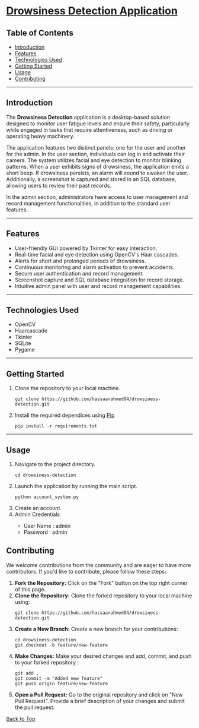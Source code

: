 <!DOCTYPE html>
<html>

<head>
</head>

<body>

<h1><a href="#top">Drowsiness Detection Application</a></h1>

<h2>Table of Contents</h2>
<ul>
    <li><a href="#introduction">Introduction</a></li>
    <li><a href="#features">Features</a></li>
    <li><a href="#technologies-used">Technologies Used</a></li>
    <li><a href="#getting-started">Getting Started</a></li>
    <li><a href="#usage">Usage</a></li>
    <li><a href="#contributing">Contributing</a></li>
</ul>

<hr>

<h2 id="introduction">Introduction</h2>

<p>The <strong>Drowsiness Detection</strong> application is a desktop-based solution designed to monitor user
    fatigue levels and ensure their safety, particularly while engaged in tasks that require attentiveness, such as
    driving or operating heavy machinery.</p>

<p>The application features two distinct panels: one for the user and another for the admin. In the user section,
    individuals can log in and activate their camera. The system utilizes facial and eye detection to monitor blinking
    patterns. When a user exhibits signs of drowsiness, the application emits a short beep. If drowsiness persists, an
    alarm will sound to awaken the user. Additionally, a screenshot is captured and stored in an SQL database, allowing
    users to review their past records.</p>

<p>In the admin section, administrators have access to user management and record management functionalities, in
    addition to the standard user features.</p>

<hr>

<h2 id="features">Features</h2>

<ul>
    <li>User-friendly GUI powered by Tkinter for easy interaction.</li>
    <li>Real-time facial and eye detection using OpenCV's Haar cascades.</li>
    <li>Alerts for short and prolonged periods of drowsiness.</li>
    <li>Continuous monitoring and alarm activation to prevent accidents.</li>
    <li>Secure user authentication and record management.</li>
    <li>Screenshot capture and SQL database integration for record storage.</li>
    <li>Intuitive admin panel with user and record management capabilities.</li>
</ul>

<hr>

<h2 id="technologies-used">Technologies Used</h2>

<ul>
    <li>OpenCV</li>
    <li>Haarcascade</li>
    <li>Tkinter</li>
    <li>SQLite</li>
    <li>Pygame</li>
 
</ul>

<hr>

<h2 id="getting-started">Getting Started</h2>

<ol>
    <li>Clone the repository to your local machine.</li>
    <pre><code>git clone https://github.com/hassaanahmed04/drowsiness-detection.git</code></pre>
<li>Install the required dependices using <a href="https://pip.pypa.io/en/stable/">Pip</a></li>
      <pre><code>pip install -r requirements.txt</code></pre>

</ol>

<hr>

<h2 id="usage">Usage</h2>

<ol>
    <li>Navigate to the project directory.</li>
    <pre><code>cd drowsiness-detection</code></pre>
  <li>Launch the application by running the main script.</li>
    <pre><code>python account_system.py</code></pre>
    <li>Create an account.</li>
    <li>Admin Credentials</li>
      <ul>   <li>User Name : admin</li>
      <li>Password : admin</li></ul>
 

    


</ol>

<h2 id="contributing">Contributing</h2>

<p>We welcome contributions from the community and are eager to have more contributors. If you'd like to contribute, please follow these steps:</p>

<ol>
    <li><strong>Fork the Repository:</strong> Click on the "Fork" button on the top right corner of this page.</li>
    <li><strong>Clone the Repository:</strong> Clone the forked repository to your local machine using:</li>
    <pre><code>git clone https://github.com/hassaanahmed04/drowsiness-detection.git</code></pre>
<li><strong>Create a New Branch:</strong> Create a new branch for your contributions:</li>
    <pre><code>cd drowsiness-detection
git checkout -b feature/new-feature</code></pre>
<li><strong>Make Changes:</strong> Make your desired changes and add, commit, and push to your forked repository :</li>
    
   <pre><code>git add .
git commit -m "Added new feature"
git push origin feature/new-feature</code></pre>
<li><strong>Open a Pull Request:</strong> Go to the original repository and click on "New Pull Request". Provide a brief description of your changes and submit the pull request.</li>
</ol>


<p><a href="#top">Back to Top</a></p>

</body>

</html>
